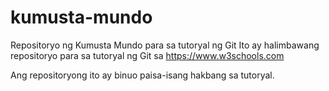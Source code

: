 # kumusta-mundo
Repositoryo ng Kumusta Mundo para sa tutoryal ng Git
Ito ay halimbawang repositoryo para sa tutoryal ng Git sa https://www.w3schools.com

Ang repositoryong ito ay binuo paisa-isang hakbang sa tutoryal.